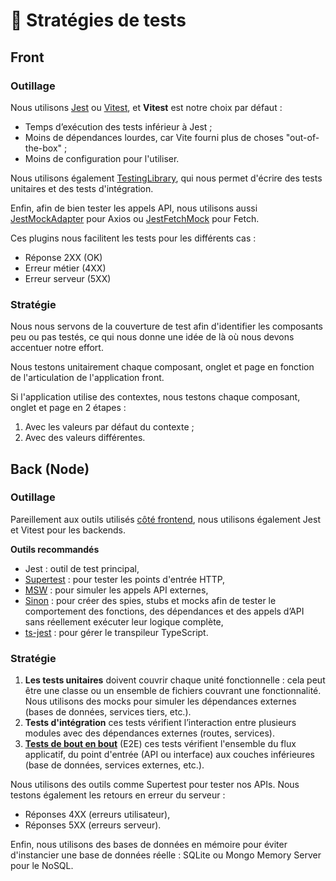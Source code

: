 # 🧪 Stratégies de tests

## Front

### Outillage

Nous utilisons [Jest](https://jestjs.io/) ou [Vitest](https://vitest.dev/guide/), et **Vitest** est notre choix par défaut :

* Temps d’exécution des tests inférieur à Jest ;
* Moins de dépendances lourdes, car Vite fourni plus de choses "out-of-the-box" ;
* Moins de configuration pour l'utiliser.

Nous utilisons également [TestingLibrary](https://testing-library.com/), qui nous permet d'écrire des tests unitaires et des tests d'intégration.

Enfin, afin de bien tester les appels API, nous utilisons aussi [JestMockAdapter](https://www.npmjs.com/package/jest-mock-axios) pour Axios ou [JestFetchMock](https://www.npmjs.com/package/jest-fetch-mock) pour Fetch.

Ces plugins nous facilitent les tests pour les différents cas :

* Réponse 2XX (OK)
* Erreur métier (4XX)
* Erreur serveur (5XX)

### Stratégie

Nous nous servons de la couverture de test afin d'identifier les composants peu ou pas testés, ce qui nous donne une idée de là où nous devons accentuer notre effort.

Nous testons unitairement chaque composant, onglet et page en fonction de l'articulation de l'application front.

Si l'application utilise des contextes, nous testons chaque composant, onglet et page en 2 étapes :

1. Avec les valeurs par défaut du contexte ;
2. Avec des valeurs différentes.

## Back (Node)

### Outillage

Pareillement aux outils utilisés [côté frontend](./#front), nous utilisons également Jest et Vitest pour les backends.

**Outils recommandés**

* Jest : outil de test principal,
* [Supertest](https://www.npmjs.com/package/supertest) : pour tester les points d'entrée HTTP,
* [MSW](https://mswjs.io/) : pour simuler les appels API externes,
* [Sinon](https://sinonjs.org/) : pour créer des spies, stubs et mocks afin de tester le comportement des fonctions, des dépendances et des appels d’API sans réellement exécuter leur logique complète,
* [ts-jest](https://www.npmjs.com/package/ts-jest) : pour gérer le transpileur TypeScript.

### Stratégie

1. **Les tests unitaires** doivent couvrir chaque unité fonctionnelle : cela peut être une classe ou un ensemble de fichiers couvrant une fonctionnalité. Nous utilisons des mocks pour simuler les dépendances externes (bases de données, services tiers, etc.).
2. **Tests d'intégration** ces tests vérifient l’interaction entre plusieurs modules avec des dépendances externes (routes, services).
3. [**Tests de bout en bout**](tests-de-bout-en-bout.md) (E2E) ces tests vérifient l'ensemble du flux applicatif, du point d'entrée (API ou interface) aux couches inférieures (base de données, services externes, etc.).

Nous utilisons des outils comme Supertest pour tester nos APIs. Nous testons également les retours en erreur du serveur :

* Réponses 4XX (erreurs utilisateur),
* Réponses 5XX (erreurs serveur).

Enfin, nous utilisons des bases de données en mémoire pour éviter d'instancier une base de données réelle : SQLite ou Mongo Memory Server pour le NoSQL.
